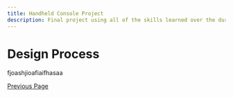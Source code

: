```yaml
---
title: Handheld Console Project
description: Final project using all of the skills learned over the duration of the TEJ3MR course.
---
```


# Design Process

fjoashjioafiaifhasaa

[Previous Page](./)
